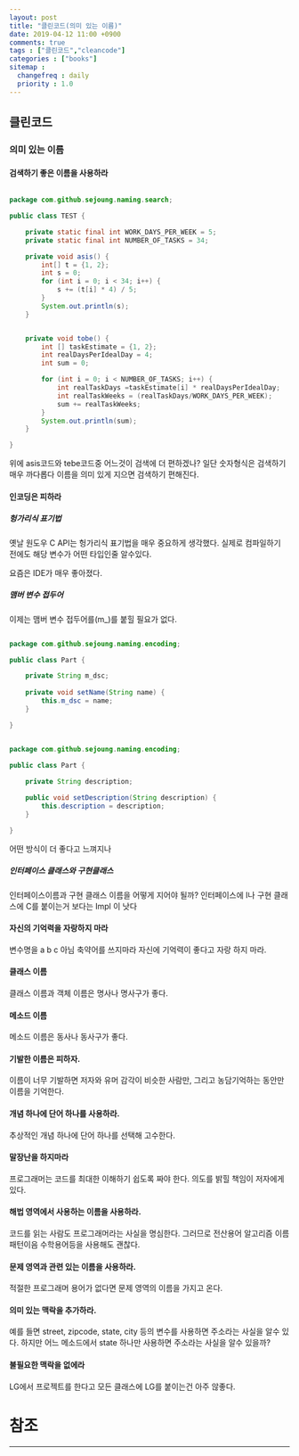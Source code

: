 ```yaml
---
layout: post
title: "클린코드(의미 있는 이름)"
date: 2019-04-12 11:00 +0900
comments: true
tags : ["클린코드","cleancode"]
categories : ["books"]
sitemap :
  changefreq : daily
  priority : 1.0
---
```


## 클린코드

### 의미 있는 이름

#### 검색하기 좋은 이름을 사용하라

```java

package com.github.sejoung.naming.search;

public class TEST {

	private static final int WORK_DAYS_PER_WEEK = 5;
	private static final int NUMBER_OF_TASKS = 34;

	private void asis() {
		int[] t = {1, 2};
		int s = 0;
		for (int i = 0; i < 34; i++) {
			s += (t[i] * 4) / 5;
		}
		System.out.println(s);
	}


	private void tobe() {
		int [] taskEstimate = {1, 2};
		int realDaysPerIdealDay = 4;
		int sum = 0;

		for (int i = 0; i < NUMBER_OF_TASKS; i++) {
			int realTaskDays =taskEstimate[i] * realDaysPerIdealDay;
			int realTaskWeeks = (realTaskDays/WORK_DAYS_PER_WEEK);
			sum += realTaskWeeks;
		}
		System.out.println(sum);
	}

}


```

위에 asis코드와 tebe코드중 어느것이 검색에 더 편하겠나? 일단 숫자형식은 검색하기 매우 까다롭다 이름을 의미 있게 지으면 검색하기 편해진다.


#### 인코딩은 피하라

##### 헝가리식 표기법

옛날 원도우 C API는 헝가리식 표기법을 매우 중요하게 생각했다. 실제로 컴파일하기 전에도 해당 변수가 어떤 타입인줄 알수있다.

요즘은 IDE가 매우 좋아졌다.

##### 맴버 변수 접두어

이제는 맴버 변수 접두어를(m_)를 붙힐 필요가 없다. 

```java

package com.github.sejoung.naming.encoding;

public class Part {

	private String m_dsc;
	
	private void setName(String name) {
		this.m_dsc = name;
	}

}

```

```java

package com.github.sejoung.naming.encoding;

public class Part {
	
	private String description;

	public void setDescription(String description) {
		this.description = description;
	}

}

```

어떤 방식이 더 좋다고 느껴지나

##### 인터페이스 클래스와 구현클래스

인터페이스이름과 구현 클래스 이름을 어떻게 지어야 될까? 인터페이스에 I나 구현 클래스에 C를 붙이는거 보다는 Impl 이 낫다


#### 자신의 기억력을 자랑하지 마라

변수명을 a b c 아님 축약어를 쓰지마라 자신에 기억력이 좋다고 자랑 하지 마라.

#### 클래스 이름 

클래스 이름과 객체 이름은 명사나 명사구가 좋다.

#### 메소드 이름

메소드 이름은 동사나 동사구가 좋다.

#### 기발한 이름은 피하자.

이름이 너무 기발하면 저자와 유머 감각이 비슷한 사람만, 그리고 농담기억하는 동안만 이름을 기억한다.

#### 개념 하나에 단어 하나를 사용하라.

추상적인 개념 하나에 단어 하나를 선택해 고수한다.

#### 말장난을 하지마라

프로그래머는 코드를 최대한 이해하기 쉽도록 짜야 한다. 의도를 밝힐 책임이 저자에게 있다.

#### 해법 영역에서 사용하는 이름을 사용하라.

코드를 읽는 사람도 프로그래머라는 사실을 명심한다. 그러므로 전산용어 알고리즘 이름 패턴이음 수학용어등을 사용해도 괜찮다.

#### 문제 영역과 관련 있는 이름을 사용하라.

적절한 프로그래머 용어가 없다면 문제 영역의 이름을 가지고 온다.

#### 의미 있는 맥락을 추가하라.

예를 들면 street, zipcode, state, city 등의 변수를 사용하면 주소라는 사실을 알수 있다. 
하지만 어느 메소드에서 state 하나만 사용하면 주소라는 사실을 알수 있을까?

#### 불필요한 맥락을 없에라

LG에서 프로젝트를 한다고 모든 클래스에 LG를 붙이는건 아주 않좋다.


# 참조
-----

